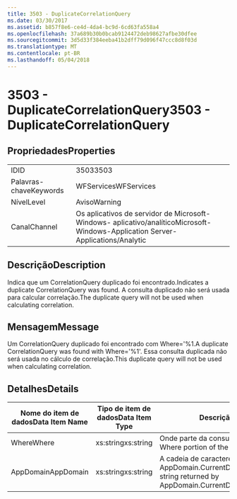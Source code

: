 ```yaml
---
title: 3503 - DuplicateCorrelationQuery
ms.date: 03/30/2017
ms.assetid: b857f8e6-ce4d-4da4-bc9d-6cd63fa558a4
ms.openlocfilehash: 37a689b30b0bcab9124472deb98627afbe30dfee
ms.sourcegitcommit: 3d5d33f384eeba41b2dff79d096f47ccc8d8f03d
ms.translationtype: MT
ms.contentlocale: pt-BR
ms.lasthandoff: 05/04/2018
---
```

# <a name="3503---duplicatecorrelationquery"></a><span data-ttu-id="ccda4-102">3503 - DuplicateCorrelationQuery</span><span class="sxs-lookup"><span data-stu-id="ccda4-102">3503 - DuplicateCorrelationQuery</span></span>
## <a name="properties"></a><span data-ttu-id="ccda4-103">Propriedades</span><span class="sxs-lookup"><span data-stu-id="ccda4-103">Properties</span></span>  
  
|||  
|-|-|  
|<span data-ttu-id="ccda4-104">ID</span><span class="sxs-lookup"><span data-stu-id="ccda4-104">ID</span></span>|<span data-ttu-id="ccda4-105">3503</span><span class="sxs-lookup"><span data-stu-id="ccda4-105">3503</span></span>|  
|<span data-ttu-id="ccda4-106">Palavras-chave</span><span class="sxs-lookup"><span data-stu-id="ccda4-106">Keywords</span></span>|<span data-ttu-id="ccda4-107">WFServices</span><span class="sxs-lookup"><span data-stu-id="ccda4-107">WFServices</span></span>|  
|<span data-ttu-id="ccda4-108">Nível</span><span class="sxs-lookup"><span data-stu-id="ccda4-108">Level</span></span>|<span data-ttu-id="ccda4-109">Aviso</span><span class="sxs-lookup"><span data-stu-id="ccda4-109">Warning</span></span>|  
|<span data-ttu-id="ccda4-110">Canal</span><span class="sxs-lookup"><span data-stu-id="ccda4-110">Channel</span></span>|<span data-ttu-id="ccda4-111">Os aplicativos de servidor de Microsoft-Windows- aplicativo/analítico</span><span class="sxs-lookup"><span data-stu-id="ccda4-111">Microsoft-Windows-Application Server-Applications/Analytic</span></span>|  
  
## <a name="description"></a><span data-ttu-id="ccda4-112">Descrição</span><span class="sxs-lookup"><span data-stu-id="ccda4-112">Description</span></span>  
 <span data-ttu-id="ccda4-113">Indica que um CorrelationQuery duplicado foi encontrado.</span><span class="sxs-lookup"><span data-stu-id="ccda4-113">Indicates a duplicate CorrelationQuery was found.</span></span> <span data-ttu-id="ccda4-114">A consulta duplicado não será usada para calcular correlação.</span><span class="sxs-lookup"><span data-stu-id="ccda4-114">The duplicate query will not be used when calculating correlation.</span></span>  
  
## <a name="message"></a><span data-ttu-id="ccda4-115">Mensagem</span><span class="sxs-lookup"><span data-stu-id="ccda4-115">Message</span></span>  
 <span data-ttu-id="ccda4-116">Um CorrelationQuery duplicado foi encontrado com Where='%1.</span><span class="sxs-lookup"><span data-stu-id="ccda4-116">A duplicate CorrelationQuery was found with Where='%1'.</span></span> <span data-ttu-id="ccda4-117">Essa consulta duplicada não será usada no cálculo de correlação.</span><span class="sxs-lookup"><span data-stu-id="ccda4-117">This duplicate query will not be used when calculating correlation.</span></span>  
  
## <a name="details"></a><span data-ttu-id="ccda4-118">Detalhes</span><span class="sxs-lookup"><span data-stu-id="ccda4-118">Details</span></span>  
  
|<span data-ttu-id="ccda4-119">Nome do item de dados</span><span class="sxs-lookup"><span data-stu-id="ccda4-119">Data Item Name</span></span>|<span data-ttu-id="ccda4-120">Tipo de item de dados</span><span class="sxs-lookup"><span data-stu-id="ccda4-120">Data Item Type</span></span>|<span data-ttu-id="ccda4-121">Descrição</span><span class="sxs-lookup"><span data-stu-id="ccda4-121">Description</span></span>|  
|--------------------|--------------------|-----------------|  
|<span data-ttu-id="ccda4-122">Where</span><span class="sxs-lookup"><span data-stu-id="ccda4-122">Where</span></span>|<span data-ttu-id="ccda4-123">xs:string</span><span class="sxs-lookup"><span data-stu-id="ccda4-123">xs:string</span></span>|<span data-ttu-id="ccda4-124">Onde parte da consulta de correlação.</span><span class="sxs-lookup"><span data-stu-id="ccda4-124">The Where portion of the correlation query.</span></span>|  
|<span data-ttu-id="ccda4-125">AppDomain</span><span class="sxs-lookup"><span data-stu-id="ccda4-125">AppDomain</span></span>|<span data-ttu-id="ccda4-126">xs:string</span><span class="sxs-lookup"><span data-stu-id="ccda4-126">xs:string</span></span>|<span data-ttu-id="ccda4-127">A cadeia de caracteres retornada por AppDomain.CurrentDomain.FriendlyName.</span><span class="sxs-lookup"><span data-stu-id="ccda4-127">The string returned by AppDomain.CurrentDomain.FriendlyName.</span></span>|
